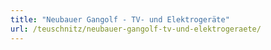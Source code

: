 ```yaml
---
title: "Neubauer Gangolf - TV- und Elektrogeräte"
url: /teuschnitz/neubauer-gangolf-tv-und-elektrogeraete/
---
```

